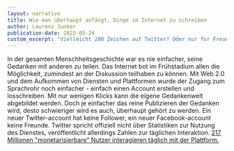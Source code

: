 ```yaml
---
layout: narrative
title: Wie man überhaupt anfängt, Dinge im Internet zu schreiben
author: Laurenz Junker
publication-date: 2022-05-24
custom_excerpt: "Vielleicht 280 Zeichen auf Twitter? Oder nur für Freunde auf Facebook? Oder doch lieber einfach die Backen halten."
---
```

In der gesamten Menschheitsgeschichte war es nie einfacher, seine Gedanken mit anderen zu teilen. Das Internet bot im Frühstadium allen die Möglichkeit, zumindest an der Diskussion
teilhaben zu können. Mit Web 2.0 und dem Aufkommen von Diensten und Plattformen wurde der Zugang zum Sprachrohr noch einfacher - einfach einen Account
erstellen und losschreiben. Mit nur wenigen Klicks kann die eigene Gedankenwelt abgebildet werden. Doch je einfacher das reine Publizieren der Gedanken wird,
desto schwieriger wird es auch, überhaupt gehört zu werden. Ein neuer Twitter-account hat keine Follower, ein neuer Facebook-account keine Freunde.
Twitter spricht offiziell nicht über Statistiken zur Nutzung des Dienstes, veröffentlicht allerdings Zahlen zur täglichen Interaktion.
[217 Millionen "monetarisierbare" Nutzer interagieren täglich mit der Plattform.](https://s22.q4cdn.com/826641620/files/doc_financials/2021/q4/Final-Q4'21-Selected-Metrics-and-Financials.pdf)
